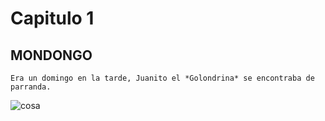 # Capitulo 1
## MONDONGO

	Era un domingo en la tarde, Juanito el *Golondrina* se encontraba de parranda.
![cosa]()

